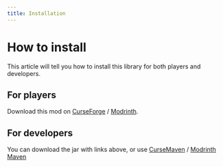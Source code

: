 ```yaml
---
title: Installation
---
```


# How to install

This article will tell you how to install this library for both players and developers.

## For players

Download this mod on [CurseForge](https://www.curseforge.com/minecraft/mc-mods/annotationlib) / [Modrinth](https://modrinth.com/mod/annotationlib).

## For developers

You can download the jar with links above, or use [CurseMaven](https://cursemaven.com) / [Modrinth Maven](https://support.modrinth.com/en/articles/8801191-modrinth-maven)